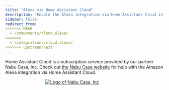 ```yaml
---
title: "Alexa via Home Assistant Cloud"
description: "Enable the Alexa integration via Home Assistant Cloud integration."
sidebar: false
redirect_from:
<<<<<<< HEAD
  - /components/cloud.alexa/
=======
  - /integrations/cloud.alexa/
>>>>>>> upstream/next
---
```


Home Assistant Cloud is a subscription service provided by our partner Nabu Casa, Inc. Check out [the Nabu Casa website](https://www.nabucasa.com/config/amazon_alexa/) for help with the Amazon Alexa integration via Home Assistant Cloud.

<div style='max-width: 250px; margin: 0 auto'><a href='https://www.nabucasa.com/config/amazon_alexa/'><img src='/images/blog/2018-09-thinking-big/logo-text.svg' style='border: 0; box-shadow: none' alt='Logo of Nabu Casa, Inc'></a>
</div>
